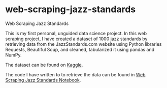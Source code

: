 # web-scraping-jazz-standards
Web Scraping Jazz Standards

This is my first personal, unguided data science project. In this web scraping project, I have created a dataset of 1000 jazz standards by retrieving data from the JazzStandards.com website using Python libraries Requests, Beautiful Soup, and cleaned, tabularized it using pandas and NumPy.

The dataset can be found on [Kaggle](https://www.kaggle.com/melihcanyardi/jazz-standards).

The code I have written to to retrieve the data can be found in [Web Scraping Jazz Standards Notebook](https://github.com/melihcanyardi/web-scraping-jazz-standards/blob/main/Web%20Scraping%20Jazz%20Standards.ipynb).
